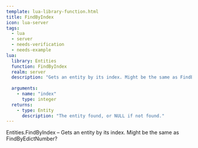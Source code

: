 ```yaml
---
template: lua-library-function.html
title: FindByIndex
icon: lua-server
tags:
  - lua
  - server
  - needs-verification
  - needs-example
lua:
  library: Entities
  function: FindByIndex
  realm: server
  description: "Gets an entity by its index. Might be the same as FindByEdictNumber?"
  
  arguments:
    - name: "index"
      type: integer
  returns:
    - type: Entity
      description: "The entity found, or NULL if not found."
---
```


<div class="lua__search__keywords">
Entities.FindByIndex &#x2013; Gets an entity by its index. Might be the same as FindByEdictNumber?
</div>
